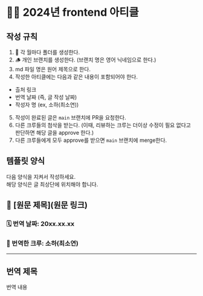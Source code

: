 # ✍🏻 2024년 frontend 아티클

## 작성 규칙
1. 📂 각 월마다 폴더를 생성한다.  
2. 🪵 개인 브랜치를 생성한다. (브랜치 명은 영어 닉네임으로 한다.)  
3. md 파일 명은 원어 제목으로 한다.
4. 작성한 아티클에는 다음과 같은 내용이 포함되어야 한다.
  - 츨처 링크
  - 번역 날짜 (즉, 글 작성 날짜)
  - 작성자 명 (ex, 소하(최소연))
5. 작성이 완료된 글은 `main` 브랜치에 PR을 요청한다.
6. 다른 크루들의 첨삭을 받는다. (이때, 리뷰하는 크루는 더이상 수정이 필요 없다고 판단하면 해당 글을 approve 한다.)
7. 다른 크루들에게 모두 approve를 받으면 `main` 브랜치에 merge한다. 


## 템플릿 양식

다음 양식을 지켜서 작성하세요.  
해당 양식은 글 최상단에 위치해야 합니다.

## 🔗 [원문 제목](원문 링크)  
### 🗓️ 번역 날짜: 20xx.xx.xx
### 🧚 번역한 크루: 소하(최소연)

---

## 번역 제목

번역 내용
